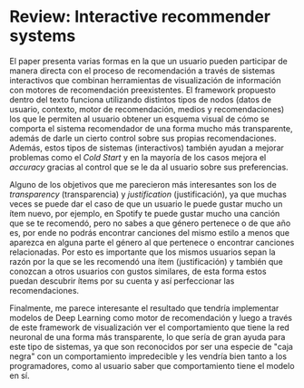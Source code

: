 # Review: Interactive recommender systems

El paper presenta varias formas en la que un usuario pueden participar de manera directa con el proceso de recomendación a través de sistemas interactivos que combinan herramientas de visualización de información con motores de recomendación preexistentes. El framework propuesto dentro del texto funciona utilizando distintos tipos de nodos (datos de usuario, contexto, motor de recomendación, medios y recomendaciones) los que le permiten al usuario obtener un esquema visual de cómo se comporta el sistema recomendador de una forma mucho más transparente, además de darle un cierto control sobre sus propias recomendaciones. Además, estos tipos de sistemas (interactivos) también ayudan a mejorar problemas como el *Cold Start* y en la mayoría de los casos mejora el *accuracy* gracias al control que se le da al usuario sobre sus preferencias.

Alguno de los objetivos que me parecieron más interesantes son los de *transparency* (transparencia) y *justification* (justificación), ya que muchas veces se puede dar el caso de que un usuario le puede gustar mucho un ítem nuevo, por ejemplo, en Spotify te puede gustar mucho una canción que se te recomendó, pero no sabes a que género pertenece o de que año es, por ende no podrás encontrar canciones del mismo estilo a menos que aparezca en alguna parte el género al que pertenece o encontrar canciones relacionadas. Por esto es importante que los mismos usuarios sepan la razón por la que se les recomendó una ítem (justificación) y también que conozcan a otros usuarios con gustos similares, de esta forma estos puedan descubrir ítems por su cuenta y así perfeccionar las recomendaciones.

Finalmente, me parece interesante el resultado que tendría implementar modelos de Deep Learning como motor de recomendación y luego a través de este framework de visualización ver el comportamiento que tiene la red neuronal de una forma más transparente, lo que sería de gran ayuda para este tipo de sistemas, ya que son reconocidos por ser una especie de "caja negra" con un comportamiento impredecible y les vendría bien tanto a los programadores, como al usuario saber que comportamiento tiene el modelo en sí.